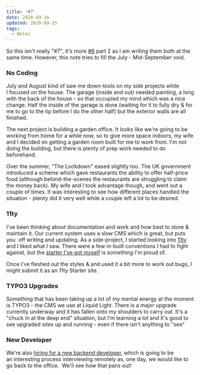 ```yaml
---
title: '#7'
date: 2020-09-16
updated: 2020-09-15
tags:
  - Notes
---
```


<p>So this isn't really "#7", it's more <a href="/blog/notes-7/">#6</a> part 2 as I am writing them both at the same time. However, this note tries to fill the July - Mid-September void.</p>
<h3>No Coding</h3>
<p>July and August kind of saw me down-tools on my side projects while I focused on the house. The garage (inside and out) needed painting, a long with the back of the house - so that occupied my mind which was a nice change. Half the inside of the garage is done (waiting for it to fully dry & for me to go to the tip before I do the other half) but the exterior walls are all finished.</p>
<p>The next project is building a garden office. It looks like we're going to be working from home for a while now, so to give more space indoors, my wife and I decided on getting a garden room built for me to work from. I'm not doing the building, but there is plenty of prep work needed to do beforehand.</p>
<p>Over the summer, "The Lockdown" eased slightly too. The UK government introduced a scheme which gave restaurants the ability to offer half-price food (although behind-the-scenes the restaurants are struggling to claim the money back). My wife and I took advantage though, and went out a couple of times. It was interesting to see how different places handled the situation - plenty did it very well while a couple left a lot to be desired.</p>
<h3>11ty</h3><p>I've been thinking about documentation and work and how best to store & maintain it. Our current system uses a slow CMS which is great, but puts you  off writing and updating. As a side-project, I started looking into <a href="https://www.11ty.dev/">11ty</a> and I liked what I saw. There were a few in-built conventions I had to fight against, but the <a href="https://gitlab.com/mikestreety/typo3-tips">starter I've got myself</a> is something I'm proud of.</p><p>Once i've fleshed out the styles & and used it a bit more to work out bugs, I might submit it as an 11ty Starter site.</p><h3>TYPO3 Upgrades</h3><p>Something that has been taking up a lot of my mental energy at the moment is TYPO3 - the CMS we use at Liquid Light. There is a major upgrade currently underway and it has fallen onto my shoulders to carry out. It's a "chuck in at the deep end" situation, but I'm learning a lot and it's good to see upgraded sites up and running - even if there isn't anything to "see"</p><h3>New Developer</h3><p>We're also <a href="https://liquidlight.peoplehr.net/Pages/JobBoard/Opening.aspx?v=9fa2168f-9d9a-4842-9a19-f5f907207f8a">hiring for a new backend developer</a>, which is going to be an interesting process interviewing remotely as, one day, we would like to go back to the office.  We'll see how that pans out!</p>
<p><br></p>
